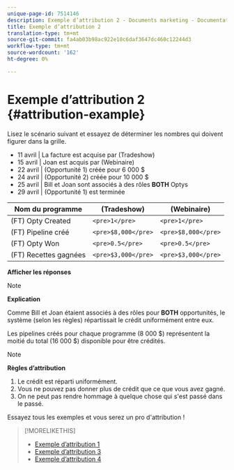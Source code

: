 ```yaml
---
unique-page-id: 7514146
description: Exemple d’attribution 2 - Documents marketing - Documentation du produit
title: Exemple d’attribution 2
translation-type: tm+mt
source-git-commit: fa4ab03b98ac922e10c6daf3647dc460c12244d3
workflow-type: tm+mt
source-wordcount: '162'
ht-degree: 0%

---
```



# Exemple d’attribution 2 {#attribution-example}

Lisez le scénario suivant et essayez de déterminer les nombres qui doivent figurer dans la grille.

* 11 avril | La facture est acquise par (Tradeshow)
* 15 avril | Joan est acquis par (Webinaire)
* 22 avril | (Opportunité 1) créée pour 6 000 $
* 24 avril | (Opportunité 2) créée pour 10 000 $
* 25 avril | Bill et Joan sont associés à des rôles **BOTH** Optys
* 29 avril | (Opportunité 1) est terminée

| Nom du programme | (Tradeshow) | (Webinaire) |
|---|---|---|
| (FT) Opty Created | `<pre>1</pre>` | `<pre>1</pre>` |
| (FT) Pipeline créé | `<pre>$8,000</pre>` | `<pre>$8,000</pre>` |
| (FT) Opty Won | `<pre>0.5</pre>` | `<pre>0.5</pre>` |
| (FT) Recettes gagnées | `<pre>$3,000</pre>` | `<pre>$3,000</pre>` |

**Afficher les réponses**

>[!NOTE]
>
>**Explication**
>
>Comme Bill et Joan étaient associés à des rôles pour **BOTH** opportunités, le système (selon les règles) répartissait le crédit uniformément entre eux.
>
>Les pipelines créés pour chaque programme (8 000 $) représentent la moitié du total (16 000 $) disponible pour être crédités.

>[!NOTE]
>
>**Règles d’attribution**
>
>1. Le crédit est réparti uniformément.
>1. Vous ne pouvez pas donner plus de crédit que ce que vous avez gagné.
>1. On ne peut pas rendre hommage à quelque chose qui s&#39;est passé dans le passé.


Essayez tous les exemples et vous serez un pro d&#39;attribution !

>[!MORELIKETHIS]
>
>* [Exemple d’attribution 1](/help/marketo/product-docs/reporting/revenue-cycle-analytics/revenue-tools/attribution/attribution-example-1.md)
>* [Exemple d’attribution 3](/help/marketo/product-docs/reporting/revenue-cycle-analytics/revenue-tools/attribution/attribution-example-3.md)
>* [Exemple d’attribution 4](/help/marketo/product-docs/reporting/revenue-cycle-analytics/revenue-tools/attribution/attribution-example-4.md)

